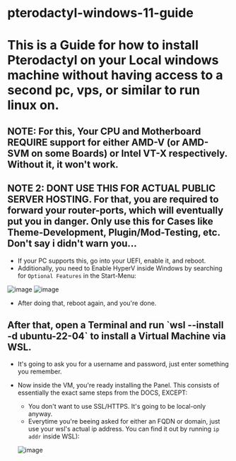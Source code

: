 # pterodactyl-windows-11-guide

# This is a Guide for how to install Pterodactyl on your Local windows machine without having access to a second pc, vps, or similar to run linux on.

<h2>NOTE: For this, Your CPU and Motherboard REQUIRE support for either AMD-V (or AMD-SVM on some Boards) or Intel VT-X respectively. Without it, it won't work.</h2>
<h2>NOTE 2: DONT USE THIS FOR ACTUAL PUBLIC SERVER HOSTING. For that, you are required to forward your router-ports, which will eventually put you in danger. Only use this for Cases like Theme-Development, Plugin/Mod-Testing, etc. Don't say i didn't warn you...</h2>

  - If your PC supports this, go into your UEFI, enable it, and reboot.
  - Additionally, you need to Enable HyperV inside Windows by searching for `Optional Features` in the Start-Menu:<br>

  ![image](https://user-images.githubusercontent.com/80840951/224378299-b7a8c90c-cb20-453c-8607-847117aad762.png)
  ![image](https://user-images.githubusercontent.com/80840951/224378457-5b24cf39-c977-459d-a5d0-f27c661533f1.png)
  
  - After doing that, reboot again, and you're done.
  
<h2>After that, open a Terminal and run `wsl --install -d ubuntu-22-04` to install a Virtual Machine via WSL.</h2>

  - It's going to ask you for a username and password, just enter something you remember.
  - Now inside the VM, you're ready installing the Panel. This consists of essentially the exact same steps from the DOCS, EXCEPT:
    - You don't want to use SSL/HTTPS. It's going to be local-only anyway.
    - Everytime you're beeing asked for either an FQDN or domain, just use your wsl's actual ip address. You can find it out by running `ip addr` inside WSL):
    
    ![image](https://user-images.githubusercontent.com/80840951/224380524-1a3689a4-d02a-43ad-a52a-955a1d5f5f19.png)
